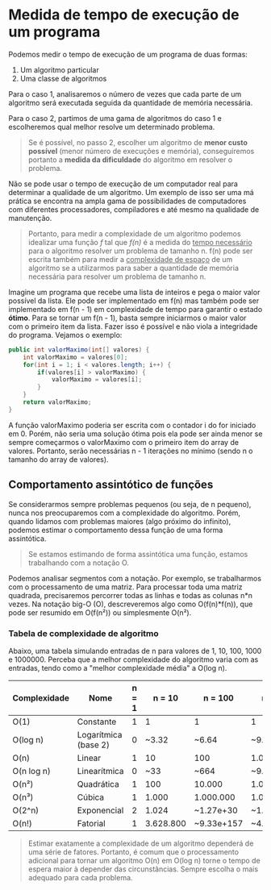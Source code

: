 # Medida de tempo de execução de um programa

Podemos medir o tempo de execução de um programa de duas formas:

<ol>
    <li> Um algoritmo particular</li>
	<li> Uma classe de algoritmos</li>
</ol>

Para o caso 1, analisaremos o número de vezes que cada parte de um algoritmo será executada seguida da quantidade de memória necessária.

Para o caso 2, partimos de uma gama de algoritmos do caso 1 e escolheremos qual melhor resolve um determinado problema.

> Se é possível, no passo 2, escolher um algoritmo de **menor custo possível** (menor número de execuções e memória), conseguiremos portanto a **medida da dificuldade** do algoritmo em resolver o problema.

Não se pode usar o tempo de execução de um computador real para determinar a qualidade de um algoritmo. Um exemplo de isso ser uma má prática se encontra na ampla gama de possibilidades de computadores com diferentes processadores, compiladores e até mesmo na qualidade de manutenção.

> Portanto, para medir a complexidade de um algoritmo podemos idealizar uma função _f_ tal que _f(n)_ é a medida do <u>tempo necessário</u> para o algoritmo resolver um problema de tamanho n. f(n) pode ser escrita também para medir a <u>complexidade de espaço</u> de um algoritmo se a utilizarmos para saber a quantidade de memória necessária para resolver um problema de tamanho n.

Imagine um programa que recebe uma lista de inteiros e pega o maior valor possível da lista. Ele pode ser implementado em f(n) mas também pode ser implementado em f(n - 1) em complexidade de tempo para garantir o estado **ótimo**. Para se tornar um f(n - 1), basta sempre iniciarmos o maior valor com o primeiro item da lista. Fazer isso é possível e não viola a integridade do programa. Vejamos o exemplo:

```java
public int valorMaximo(int[] valores) {
	int valorMaximo = valores[0];
	for(int i = 1; i < valores.length; i++) {
		if(valores[i] > valorMaximo) {
			valorMaximo = valores[i];
		}
	}
	return valorMaximo;
}
```

A função valorMaximo poderia ser escrita com o contador i do for iniciado em 0. Porém, não seria uma solução ótima pois ela pode ser ainda menor se sempre começarmos o valorMaximo com o primeiro item do array de valores. Portanto, serão necessárias n - 1 iterações no mínimo (sendo n o tamanho do array de valores).

## Comportamento assintótico de funções

Se considerarmos sempre problemas pequenos (ou seja, de n pequeno), nunca nos preocuparemos com a complexidade do algoritmo. Porém, quando lidamos com problemas maiores (algo próximo do infinito), podemos estimar o comportamento dessa função de uma forma assintótica.

> Se estamos estimando de forma assintótica uma função, estamos trabalhando com a notação O.

Podemos analisar segmentos com a notação. Por exemplo, se trabalharmos com o processamento de uma matriz. Para processar toda uma matriz quadrada, precisaremos percorrer todas as linhas e todas as colunas n\*n vezes. Na notação big-O (O), descreveremos algo como O(f(n)\*f(n)), que pode ser resumido em O(f(n²)) ou simplesmente O(n²).

### Tabela de complexidade de algoritmo

Abaixo, uma tabela simulando entradas de n para valores de 1, 10, 100, 1000 e 1000000. Perceba que a melhor complexidade do algoritmo varia com as entradas, tendo como a "melhor complexidade média" a O(log n).

| Complexidade | Nome                 | n = 1 | n = 10    | n = 100    | n = 1.000     | n = 1.000.000     |
| ------------ | -------------------- | ----- | --------- | ---------- | ------------- | ----------------- |
| O(1)         | Constante            | 1     | 1         | 1          | 1             | 1                 |
| O(log n)     | Logarítmica (base 2) | 0     | ~3.32     | ~6.64      | ~9.97         | ~19.93            |
| O(n)         | Linear               | 1     | 10        | 100        | 1.000         | 1.000.000         |
| O(n log n)   | Linearítmica         | 0     | ~33       | ~664       | ~9.970        | ~19.930.000       |
| O(n²)        | Quadrática           | 1     | 100       | 10.000     | 1.000.000     | 1.000.000.000.000 |
| O(n³)        | Cúbica               | 1     | 1.000     | 1.000.000  | 1.000.000.000 | 1e+18             |
| O(2^n)       | Exponencial          | 2     | 1.024     | ~1.27e+30  | ~1.07e+301    | Inviável          |
| O(n!)        | Fatorial             | 1     | 3.628.800 | ~9.33e+157 | ~4.02e+2567   | Inviável          |


> Estimar exatamente a complexidade de um algoritmo dependerá de uma série de fatores. Portanto, é comum que o processamento adicional para tornar um algoritmo O(n) em O(log n) torne o tempo de espera maior à depender das circunstâncias. Sempre escolha o mais adequado para cada problema.

